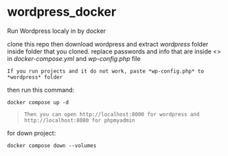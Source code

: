 # wordpress_docker
Run Wordpress localy in by docker

clone this repo then download wordpress and extract *wordpress* folder inside folder that you cloned.
replace passwords and info that are inside <> in *docker-compose.yml* and *wp-config.php* file

`If you run projects and it do not work, paste *wp-config.php* to *wordpress* folder`

then run this command:

```
docker compose up -d
```

> `Then you can open http://localhost:8000 for wordpress and http://localhost:8080 for phpmyadmin`

for down project:
```
docker compose down --volumes
```

